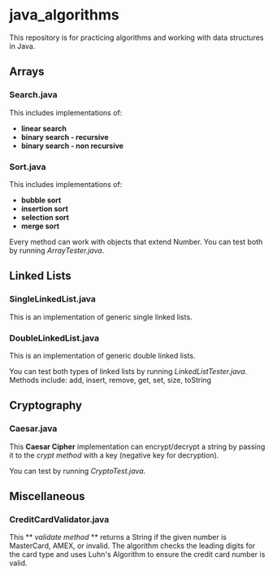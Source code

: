 # java_algorithms

This repository is for practicing algorithms and working with data structures in Java.

## Arrays

### Search.java
This includes implementations of:
- **linear search**
- **binary search - recursive**
- **binary search - non recursive**

### Sort.java
This includes implementations of:
- **bubble sort**
- **insertion sort**
- **selection sort**
- **merge sort**

Every method can work with objects that extend Number.
You can test both by running *ArrayTester.java*.

## Linked Lists

### SingleLinkedList.java
This is an implementation of generic single linked lists.


### DoubleLinkedList.java
This is an implementation of generic double linked lists.


You can test both types of linked lists by running *LinkedListTester.java*.
Methods include: add, insert, remove, get, set, size, toString

## Cryptography

### Caesar.java

This **Caesar Cipher** implementation can encrypt/decrypt a string by passing it to the *crypt method* with a key (negative key for decryption).

You can test by running *CryptoTest.java*.

## Miscellaneous

### CreditCardValidator.java

This ** *validate method* ** returns a String if the given number is MasterCard, AMEX, or invalid. The algorithm checks the leading
digits for the card type and uses Luhn's Algorithm to ensure the credit card number is valid.